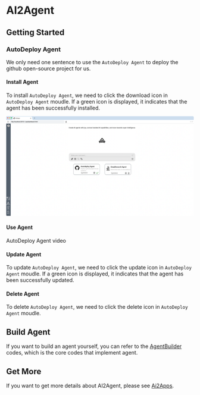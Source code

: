# AI2Agent

## Getting Started

### AutoDeploy Agent

We only need one sentence to use the `AutoDeploy Agent` to deploy the github open-source project for us.

#### Install Agent

To install `AutoDeploy Agent`, we need to click the download icon in `AutoDeploy Agent` moudle. If a green icon is displayed, it indicates that the agent has been successfully installed.

<img src="./assets/dashboard.png" alt="dashboard" />

#### Use Agent

AutoDeploy Agent video

#### Update Agent

To update `AutoDeploy Agent`, we need to click the update icon in `AutoDeploy Agent` moudle. If a green icon is displayed, it indicates that the agent has been successfully updated.

#### Delete Agent

To delete `AutoDeploy Agent`, we need to click the delete icon in `AutoDeploy Agent` moudle.

<!-- ### DeepResearch Agent

We only need one sentence to use the `DeepResearch Agent` to browse the latest news and information.

#### Install Agent

To install `DeepResearch Agent`, we need to click the download icon in `DeepResearch Agent` moudle. If a green icon is displayed, it indicates that the agent has been successfully installed.

#### Use Agent

DeepResearch Agent video

#### Update Agent

To update `DeepResearch Agent`, we need to click the update icon in `DeepResearch Agent` moudle. If a green icon is displayed, it indicates that the agent has been successfully updated.

#### Delete Agent

To delete `DeepResearch Agent`, we need to click the delete icon in `DeepResearch Agent` moudle. -->

## Build Agent

If you want to build an agent yourself, you can refer to the [AgentBuilder](https://github.com/Avdpro/ai2apps/tree/main/agents/AgentBuilder) codes, which is the core codes that implement agent.

## Get More

If you want to get more details about AI2Agent, please see [Ai2Apps](https://github.com/Avdpro/ai2apps/blob/main/README.md).

